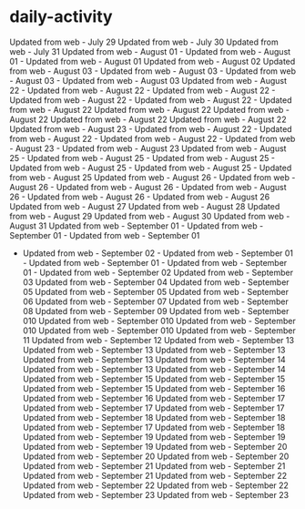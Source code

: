 # daily-activity
Updated from web - July 29
Updated from web - July 30
Updated from web - July 31
Updated from web - August 01 - Updated from web - August 01 - Updated from web - August 01
Updated from web - August 02
Updated from web - August 03 - Updated from web - August 03 - Updated from web - August 03 - Updated from web - August 03
Updated from web - August 22 - Updated from web - August 22 - Updated from web - August 22 - Updated from web - August 22 - Updated from web - August 22  - Updated from web - August 22
Updated from web - August 22 Updated from web - August 22 Updated from web - August 22 Updated from web - August 22
Updated from web - August 23 - Updated from web - August 22 - Updated from web - August 22 - Updated from web - August 22 - Updated from web - August 23 - Updated from web - August 23
Updated from web - August 25 - Updated from web - August 25 - Updated from web - August 25 - Updated from web - August 25 - Updated from web - August 25 - Updated from web - August 25
Updated from web - August 26 - Updated from web - August 26 - Updated from web - August 26 - Updated from web - August 26 - Updated from web - August 26 - Updated from web - August 26
Updated from web - August 27
Updated from web - August 28
Updated from web - August 29
Updated from web - August 30
Updated from web - August 31
Updated from web - September 01 - Updated from web - September 01 - Updated from web - September 01
 - Updated from web - September 02 - Updated from web - September 01 - Updated from web - September 01 - Updated from web - September 01 - Updated from web - September 02
Updated from web - September 03
Updated from web - September 04
Updated from web - September 05 Updated from web - September 05
Updated from web - September 06
Updated from web - September 07
Updated from web - September 08
Updated from web - September 09
Updated from web - September 010 Updated from web - September 010 Updated from web - September 010 Updated from web - September 010
Updated from web - September 11
Updated from web - September 12
Updated from web - September 13 Updated from web - September 13 Updated from web - September 13 Updated from web - September 13
Updated from web - September 14 Updated from web - September 13 Updated from web - September 14
Updated from web - September 15 Updated from web - September 15 Updated from web - September 15
Updated from web - September 16
Updated from web - September 16
Updated from web - September 17 Updated from web - September 17 Updated from web - September 17
Updated from web - September 18 Updated from web - September 18 Updated from web - September 17 Updated from web - September 18
Updated from web - September 19 Updated from web - September 19 Updated from web - September 19
Updated from web - September 20 Updated from web - September 20 Updated from web - September 20
Updated from web - September 21 Updated from web - September 21 Updated from web - September 21
Updated from web - September 22 Updated from web - September 22 Updated from web - September 22
Updated from web - September 23 Updated from web - September 23
